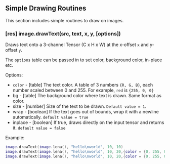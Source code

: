 <a name="image.drawing"></a>
## Simple Drawing Routines ##
This section includes simple routines to draw on images.

<a name="image.drawText"></a>
### [res] image.drawText(src, text, x, y, [options]) ###
Draws text onto a 3-channel Tensor (C x H x W) at the x-offset `x` and y-offset `y`.

The `options` table can be passed in to set color, background color, in-place etc.

Options:
* `color` - [table] The text color. A table of 3 numbers `{R, G, B}`, each number scaled between 0 and 255. For example, `red` is `{255, 0, 0}`
* bg - [table] The background color where text is drawn. Same format as color.
* size - [number] Size of the text to be drawn. `Default value = 1`.
* wrap - [boolean] If the text goes out of bounds, wrap it with a newline automatically. `default value = true`
* inplace - [boolean] If true, draws directly on the input tensor and returns it. `default value = false`

Example:

```lua
image.drawText(image.lena(), "hello\nworld", 10, 10)
image.drawText(image.lena(), "hello\nworld", 10, 20,{color = {0, 255, 0}, size = 5})
image.drawText(image.lena(), "hello\nworld", 10, 20,{color = {0, 255, 0}, bg = {255, 0, 0}, size = 5})
```
